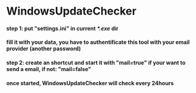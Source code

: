 # WindowsUpdateChecker
#### step 1: put "settings.ini" in current *\*.exe* dir
####         fill it with your data, you have to authentificate this tool with your email provider (another password)
#### step 2: create an shortcut and start it with "mail=true" if your want to send a email, if not: "mail=false"
####         once started, WindowsUpdateChecker will check every 24hours
